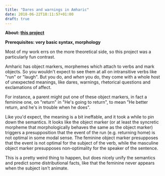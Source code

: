 ```yaml
---
title: "Dares and warnings in Amharic"
date: 2018-06-22T18:11:57+01:00
draft: true
---
```


**About: [this project](www.google.com)**

**Prerequisites: very basic syntax, morphology**

Most of my work errs on the more theoretical side, so this project was a particularly fun contrast.

Amharic has object markers, morphemes which attach to verbs and mark objects. So you wouldn't expect to see them at all on intransitive verbs like "run" or "laugh". But you do, and *when* you do, they come with a whole host of unexpected meanings, like dares, warnings, rhetorical questions and exclamations of affect.

For instance, a parent might put one of these object markers, in fact a feminine one, on "return" in "He's going to return", to mean "He better return, and he's in trouble when he does".

Like you'd expect, the meaning is a bit ineffable, and it took a while to pin down the semantics. It looks like the object marker (or at least the syncretic morpheme that morphologically behaves the same as the object marker) triggers a presupposition that the event of the run (e.g. returning home) is not optimal in some modal sense. The feminine object marker presupposes that the event is not optimal for the subject of the verb, while the masculine object marker presupposes non-optimality for the speaker of the sentence.

This is a pretty weird thing to happen, but does nicely unify the semantics and predict some distributional facts, like that the feminine never appears when the subject isn't animate.
